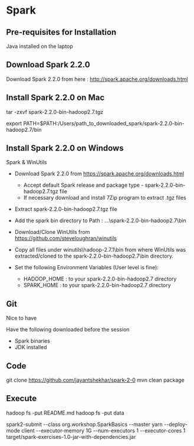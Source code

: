 # Spark

## Pre-requisites for Installation

Java installed on the laptop

## Download Spark 2.2.0

Download Spark 2.2.0 from here : http://spark.apache.org/downloads.html

## Install Spark 2.2.0 on Mac

tar -zxvf spark-2.2.0-bin-hadoop2.7.tgz

export PATH=$PATH:/Users/path_to_downloaded_spark/spark-2.2.0-bin-hadoop2.7/bin

## Install Spark 2.2.0 on Windows

Spark & WinUtils 
 
- Download Spark 2.2.0 from https://spark.apache.org/downloads.html
  - Accept default Spark release and package type - spark-2.2.0-bin-hadoop2.7.tgz file
  - If necessary download and install 7Zip program to extract .tgz files
 
- Extract spark-2.2.0-bin-hadoop2.7.tgz file
 
- Add the spark bin directory to Path : ...\spark-2.2.0-bin-hadoop2.7\bin
 
- Download/Clone WinUtils from https://github.com/steveloughran/winutils
 
- Copy all files under winutils\hadoop-2.7.1\bin from where WinUtils was extracted/cloned to the spark-2.2.0-bin-hadoop2.7\bin directory.
 
- Set the following Environment Variables (User level is fine):
  - HADOOP_HOME : to your spark-2.2.0-bin-hadoop2.7 directory
  - SPARK_HOME : to your spark-2.2.0-bin-hadoop2.7 directory
  
## Git

Nice to have

[IMPORTANT]: Downloads
Have the following downloaded before the session
* Spark binaries
* JDK installed

## Code

git clone https://github.com/jayantshekhar/spark-2-0
mvn clean package

## Execute

hadoop fs -put README.md
hadoop fs -put data

spark2-submit --class org.workshop.SparkBasics --master yarn --deploy-mode client --executor-memory 1G  --num-executors 1 --executor-cores 1 target/spark-exercises-1.0-jar-with-dependencies.jar







